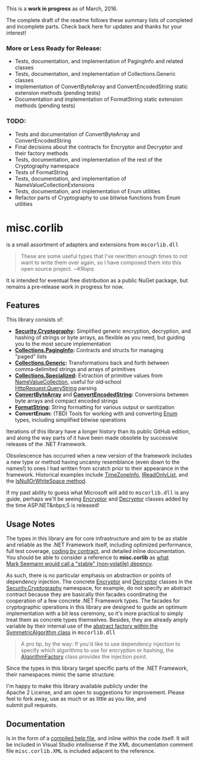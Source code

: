This is a **work in progress** as of March,&nbsp;2016.

The complete draft of the readme follows these summary lists of completed and incomplete parts. Check back here for updates and thanks for your interest!

### More or Less Ready for Release:

- Tests, documentation, and implementation of PagingInfo and related classes
- Tests, documentation, and implementation of Collections.Generic classes
- Implementation of ConvertByteArray and ConvertEncodedString static extension methods (pending&nbsp;tests)
- Documentation and implementation of FormatString static extension methods (pending&nbsp;tests)

### TODO:

- Tests and documentation of ConvertByteArray and ConvertEncodedString
- Final decisions about the contracts for Encryptor and Decryptor and their factory methods
- Tests, documentation, and implementation of the rest of the Cryptography namespace
- Tests of FormatString
- Tests, documentation, and implementation of NameValueCollectionExtensions
- Tests, documentation, and implementation of Enum utilities
- Refactor parts of Cryptography to use bitwise functions from Enum utilities



# misc.corlib

is a small assortment of adapters and extensions from <tt>mscorlib.dll</tt>

> These are some useful types that I've rewritten
> enough times to not want to write them over again,
> so I have composed them into this open source project.
> *&#8209;&#8209;KRopa.*

It is intended for eventual free distribution as a public NuGet&nbsp;package,
but remains a pre&#8209;release work in progress for&nbsp;now.


## Features

This library consists of:

- **[Security.Cryptography](https://github.com/jimkropa/misc.corlib/tree/master/src/misc.corlib/Security/Cryptography):** Simplified generic encryption, decryption, and hashing of strings or byte arrays, as flexible as you need, but guiding you to the&nbsp;most&nbsp;secure&nbsp;implementation
- **[Collections.PagingInfo](https://github.com/jimkropa/misc.corlib/tree/master/src/misc.corlib/Collections):** Contracts and structs for managing "paged"&nbsp;lists
- **[Collections.Generic](https://github.com/jimkropa/misc.corlib/tree/master/src/misc.corlib/Collections/Generic):** Transformations back and forth between comma&#8209;delimited strings and arrays&nbsp;of&nbsp;primitives
- **[Collections.Specialized](https://github.com/jimkropa/misc.corlib/tree/master/src/misc.corlib/Collections/Specialized):** Extraction of primitive values from [NameValueCollection](https://msdn.microsoft.com/en-us/library/system.collections.specialized.namevaluecollection.aspx), useful for old&#8209;school [HttpRequest.QueryString](https://msdn.microsoft.com/en-us/library/system.web.httprequestbase.querystring.aspx)&nbsp;parsing
- **[ConvertByteArray](https://github.com/jimkropa/misc.corlib/blob/master/src/misc.corlib/ConvertByteArray.cs)** and **[ConvertEncodedString](https://github.com/jimkropa/misc.corlib/blob/master/src/misc.corlib/ConvertEncodedString.cs):** Conversions between byte arrays and compact encoded strings
- **[FormatString](https://github.com/jimkropa/misc.corlib/blob/master/src/misc.corlib/FormatString.cs):** String formatting for various output or sanitization
- **ConvertEnum:** (TBD) Tools for working with and converting [Enum](https://msdn.microsoft.com/en-us/library/system.enum.aspx) types, including simplified bitwise&nbsp;operations

Iterations of this library have a longer history than its public GitHub edition,
and along the way parts of it have been made obsolete by successive releases
of the .NET&nbsp;Framework.

Obsolescence has occurred when a new version of the framework includes a new type or
method having uncanny resemblance (even down to the names!) to ones I had written
from&nbsp;scratch prior to their appearance in the framework. Historical examples
include [TimeZoneInfo](https://msdn.microsoft.com/en-us/library/system.timezoneinfo.aspx),
[IReadOnlyList<T>](https://msdn.microsoft.com/en-us/library/hh192385.aspx), and the
[IsNullOrWhiteSpace method](https://msdn.microsoft.com/en-us/library/system.string.isnullorwhitespace.aspx).

If my past ability to guess what Microsoft will add to <tt>mscorlib.dll</tt> is any guide,
perhaps we'll be seeing [Encryptor](https://github.com/jimkropa/misc.corlib/blob/master/src/misc.corlib/Security/Cryptography/Encryptor.cs)
and [Decryptor](https://github.com/jimkropa/misc.corlib/blob/master/src/misc.corlib/Security/Cryptography/Decryptor.cs) classes
added by the time ASP.NET&nbps;5 is released!


## Usage Notes

The types in this library are for core infrastructure and aim
to be as stable and reliable as the .NET&nbsp;Framework itself,
including optimized performance, full test&nbsp;coverage,
[coding by contract](http://research.microsoft.com/en-us/projects/contracts/),
and detailed inline documentation.
You&nbsp;should be able to consider a reference to **misc.corlib**
as [what Mark&nbsp;Seemann would call a "stable"
(non&#8209;volatile)&nbsp;depency](http://blogs.msdn.com/b/ploeh/archive/2006/08/24/718828.aspx).

As&nbsp;such, there is no particular emphasis on abstraction
or points of dependency injection. The&nbsp;concrete
[Encryptor](https://github.com/jimkropa/misc.corlib/blob/master/src/misc.corlib/Security/Cryptography/Encryptor.cs) and
[Decryptor](https://github.com/jimkropa/misc.corlib/blob/master/src/misc.corlib/Security/Cryptography/Decryptor.cs) classes
in the [Security.Cryptography](https://github.com/jimkropa/misc.corlib/tree/master/src/misc.corlib/Security/Cryptography) namespace,
for&nbsp;example, do&nbsp;not specify an abstract contract
because they are basically thin facades coordinating the
cooperation of a few concrete .NET&nbsp;Framework types.
The facades for cryptographic operations in this library are
designed to guide an optimum implementation with a bit less ceremony,
so it's more practical to simply treat them as concrete types themselves.
Besides, they are already amply variable by their internal use
of the [abstract factory within the SymmetricAlgorithm
class](https://msdn.microsoft.com/en-us/library/k74a682y.aspx)
in&nbsp;<tt>mscorlib.dll</tt>

> A pro tip, by the way: If you'd like to use dependency injection
> to specify which algorithms to use for encryption or hashing, the
> [AlgorithmFactory](https://github.com/jimkropa/misc.corlib/blob/master/src/misc.corlib/Security/Cryptography/AlgorithmFactory.cs)
> class provides the injection point.

Since the types in this library target specific parts of the
.NET&nbsp;Framework, their namespaces mimic the&nbsp;same&nbsp;structure.

I'm happy to make this library available publicly under the Apache&nbsp;2&nbsp;License,
and am open to suggestions for improvement. Please feel to fork away, use as much or
as little as you like, and submit&nbsp;pull&nbsp;requests.


## Documentation

Is in the form of a [compiled help file](https://github.com/jimkropa/misc.corlib/blob/master/docs/Help/MiscCorLib.chm),
and inline within the code itself. It will be included in Visual&nbsp;Studio intellisense if the XML documentation
comment file <tt>misc.corlib.XML</tt> is included adjacent to the reference.
